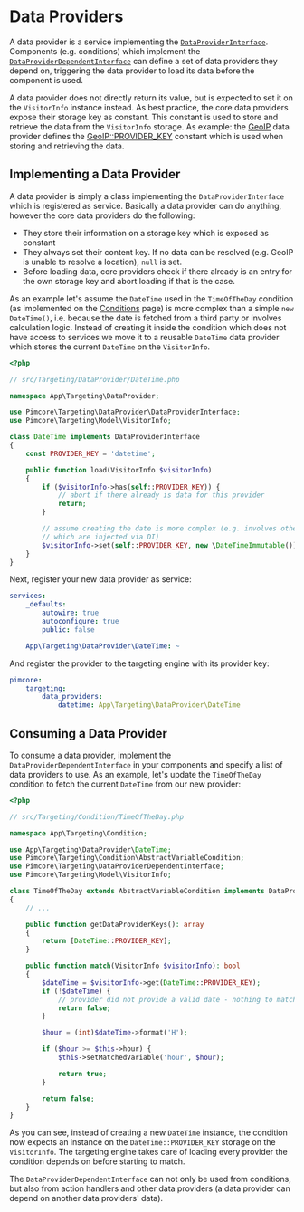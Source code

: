 # Data Providers

A data provider is a service implementing the [`DataProviderInterface`](https://github.com/pimcore/pimcore/blob/master/lib/Targeting/DataProvider/DataProviderInterface.php).
Components (e.g. conditions) which implement the [`DataProviderDependentInterface`](https://github.com/pimcore/pimcore/blob/master/lib/Targeting/DataProviderDependentInterface.php)
can define a set of data providers they depend on, triggering the data provider to load its data before the component
is used.

A data provider does not directly return its value, but is expected to set it on the `VisitorInfo` instance instead. As
best practice, the core data providers expose their storage key as constant. This constant is used to store and retrieve
the data from the `VisitorInfo` storage. As example: the [GeoIP](https://github.com/pimcore/pimcore/blob/master/lib/Targeting/DataProvider/GeoIp.php)
data provider defines the [GeoIP::PROVIDER_KEY](https://github.com/pimcore/pimcore/blob/master/lib/Targeting/DataProvider/GeoIp.php#L28)
constant which is used when storing and retrieving the data.

## Implementing a Data Provider

A data provider is simply a class implementing the `DataProviderInterface` which is registered as service. Basically a
data provider can do anything, however the core data providers do the following:

* They store their information on a storage key which is exposed as constant
* They always set their content key. If no data can be resolved (e.g. GeoIP is unable to resolve a location), `null` is set.
* Before loading data, core providers check if there already is an entry for the own storage key and abort loading if that
 is the case.

As an example let's assume the `DateTime` used in the `TimeOfTheDay` condition (as implemented on the [Conditions](./03_Conditions.md)
page) is more complex than a simple `new DateTime()`, i.e. because the date is fetched from a third party or involves
calculation logic. Instead of creating it inside the condition which does not have access to services we move it to a
reusable `DateTime` data provider which stores the current `DateTime` on the `VisitorInfo`.

```php
<?php

// src/Targeting/DataProvider/DateTime.php

namespace App\Targeting\DataProvider;

use Pimcore\Targeting\DataProvider\DataProviderInterface;
use Pimcore\Targeting\Model\VisitorInfo;

class DateTime implements DataProviderInterface
{
    const PROVIDER_KEY = 'datetime';

    public function load(VisitorInfo $visitorInfo)
    {
        if ($visitorInfo->has(self::PROVIDER_KEY)) {
            // abort if there already is data for this provider 
            return;
        }

        // assume creating the date is more complex (e.g. involves other services
        // which are injected via DI)
        $visitorInfo->set(self::PROVIDER_KEY, new \DateTimeImmutable());
    }
}
```

Next, register your new data provider as service:

```yaml
services:
    _defaults:
        autowire: true
        autoconfigure: true
        public: false

    App\Targeting\DataProvider\DateTime: ~
```

And register the provider to the targeting engine with its provider key:

```yaml
pimcore:
    targeting:
        data_providers:
            datetime: App\Targeting\DataProvider\DateTime
```


## Consuming a Data Provider

To consume a data provider, implement the `DataProviderDependentInterface` in your components and specify a list of data
providers to use. As an example, let's update the `TimeOfTheDay` condition to fetch the current `DateTime` from our new
provider:

```php
<?php

// src/Targeting/Condition/TimeOfTheDay.php

namespace App\Targeting\Condition;

use App\Targeting\DataProvider\DateTime;
use Pimcore\Targeting\Condition\AbstractVariableCondition;
use Pimcore\Targeting\DataProviderDependentInterface;
use Pimcore\Targeting\Model\VisitorInfo;

class TimeOfTheDay extends AbstractVariableCondition implements DataProviderDependentInterface
{
    // ...

    public function getDataProviderKeys(): array
    {
        return [DateTime::PROVIDER_KEY];
    }

    public function match(VisitorInfo $visitorInfo): bool
    {
        $dateTime = $visitorInfo->get(DateTime::PROVIDER_KEY);
        if (!$dateTime) {
            // provider did not provide a valid date - nothing to match against
            return false;
        }

        $hour = (int)$dateTime->format('H');

        if ($hour >= $this->hour) {
            $this->setMatchedVariable('hour', $hour);

            return true;
        }

        return false;
    }
}
```

As you can see, instead of creating a new `DateTime` instance, the condition now expects an instance on the `DateTime::PROVIDER_KEY`
storage on the `VisitorInfo`. The targeting engine takes care of loading every provider the condition depends on before
starting to match. 

The `DataProviderDependentInterface` can not only be used from conditions, but also from action handlers and other 
data providers (a data provider can depend on another data providers' data).
